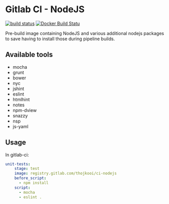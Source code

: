 # Gitlab CI - NodeJS

[![build status](https://gitlab.com/thojkooi/ci-nodejs/badges/master/build.svg)](https://gitlab.com/thojkooi/ci-nodejs/commits/master) [![Docker Build Statu](https://img.shields.io/docker/build/thojkooi/ci-nodejs.svg)](https://github.com/thojkooi/ci-nodejs)

Pre-build image containing NodeJS and various additional nodejs packages to save having to install those during pipeline builds.

## Available tools

- mocha
- grunt
- bower
- nyc
- jshint
- eslint
- htmlhint
- notes
- npm-dview
- snazzy
- nsp
- js-yaml

## Usage

In gitlab-ci:

```yaml
unit-tests:
    stage: test
    image: registry.gitlab.com/thojkooi/ci-nodejs
    before_script:
      - npm install
    script:
      - mocha
      - eslint .
```
